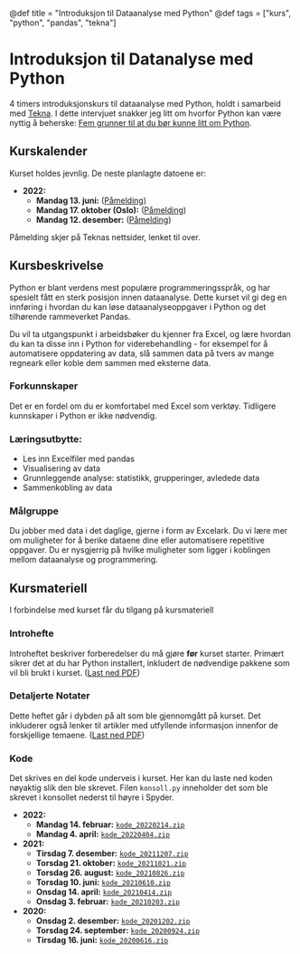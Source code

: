 @def title = "Introduksjon til Dataanalyse med Python"
@def tags = ["kurs", "python", "pandas", "tekna"]

# Introduksjon til Datanalyse med Python

4 timers introduksjonskurs til dataanalyse med Python, holdt i samarbeid med [Tekna](https://www.tekna.no/). I dette intervjuet snakker jeg litt om hvorfor Python kan være nyttig å beherske: [Fem grunner til at du bør kunne litt om Python](https://www.tekna.no/kurs/innhold/fem-grunner-til-at-du-bor-kunne-litt-om-python/).

## Kurskalender

Kurset holdes jevnlig. De neste planlagte datoene er:

- **2022:**
    - **Mandag 13. juni:** ([Påmelding](https://www.tekna.no/kurs/introduksjon-til-dataanalyse-med-python---nettkurs-42064/))
    - **Mandag 17. oktober (Oslo):** ([Påmelding](https://www.tekna.no/kurs/introduksjon-til-dataanalyse-med-python-42581/))
    - **Mandag 12. desember:** ([Påmelding](https://www.tekna.no/kurs/introduksjon-til-dataanalyse-med-python---nettkurs-42568/))

Påmelding skjer på Teknas nettsider, lenket til over.

## Kursbeskrivelse

Python er blant verdens mest populære programmeringsspråk, og har spesielt fått en sterk posisjon innen dataanalyse. Dette kurset vil gi deg en innføring i hvordan du kan løse dataanalyseoppgaver i Python og det tilhørende rammeverket Pandas.

Du vil ta utgangspunkt i arbeidsbøker du kjenner fra Excel, og lære hvordan du kan ta disse inn i Python for viderebehandling - for eksempel for å automatisere oppdatering av data, slå sammen data på tvers av mange regneark eller koble dem sammen med eksterne data.

### Forkunnskaper

Det er en fordel om du er komfortabel med Excel som verktøy. Tidligere kunnskaper i Python er ikke nødvendig.

### Læringsutbytte:

- Les inn Excelfiler med pandas
- Visualisering av data
- Grunnleggende analyse: statistikk, grupperinger, avledede data
- Sammenkobling av data

### Målgruppe

Du jobber med data i det daglige, gjerne i form av Excelark. Du vi lære mer om muligheter for å berike dataene dine eller automatisere repetitive oppgaver. Du er nysgjerrig på hvilke muligheter som ligger i koblingen mellom dataanalyse og programmering.

## Kursmateriell

I forbindelse med kurset får du tilgang på kursmateriell

### Introhefte

Introheftet beskriver forberedelser du må gjøre **før** kurset starter. Primært sikrer det at du har Python installert, inkludert de nødvendige pakkene som vil bli brukt i kurset. ([Last ned PDF](python-dataanalyse-intro-forberedelser.pdf))

### Detaljerte Notater

Dette heftet går i dybden på alt som ble gjennomgått på kurset. Det inkluderer også lenker til artikler med utfyllende informasjon innenfor de forskjellige temaene. ([Last ned PDF](python-dataanalyse-intro-detaljer.pdf))

### Kode

Det skrives en del kode underveis i kurset. Her kan du laste ned koden nøyaktig slik den ble skrevet. Filen `konsoll.py` inneholder det som ble skrevet i konsollet nederst til høyre i Spyder.

- **2022:**
    - **Mandag 14. februar:** [`kode_20220214.zip`](kode_20220214.zip)
    - **Mandag 4. april:** [`kode_20220404.zip`](kode_20220404.zip)
- **2021:**
    - **Tirsdag 7. desember:** [`kode_20211207.zip`](kode_20211207.zip)
    - **Torsdag 21. oktober:** [`kode_20211021.zip`](kode_20211021.zip)
    - **Torsdag 26. august:** [`kode_20210826.zip`](kode_20210826.zip)
    - **Torsdag 10. juni:** [`kode_20210610.zip`](kode_20210610.zip)
    - **Onsdag 14. april:** [`kode_20210414.zip`](kode_20210414.zip)
    - **Onsdag 3. februar:** [`kode_20210203.zip`](kode_20210203.zip)
- **2020:**
    - **Onsdag 2. desember:** [`kode_20201202.zip`](kode_20201202.zip)
    - **Torsdag 24. september:** [`kode_20200924.zip`](kode_20200924.zip)
    - **Tirsdag 16. juni:** [`kode_20200616.zip`](kode_20200616.zip)

